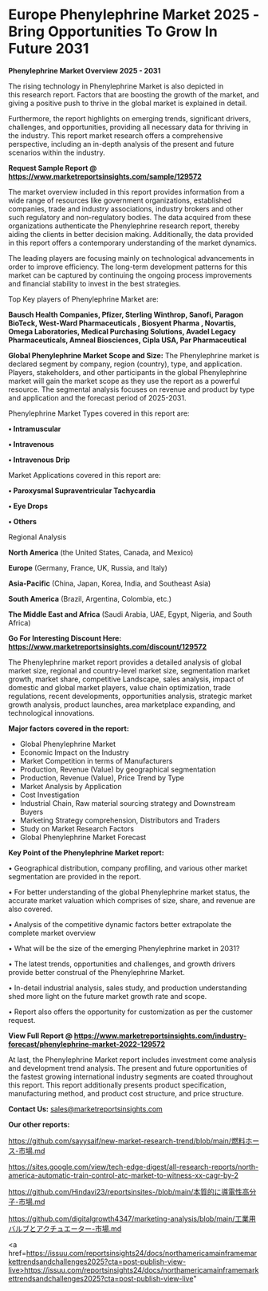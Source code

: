 # Europe Phenylephrine Market 2025 -Bring Opportunities To Grow In Future 2031

<Strong> Phenylephrine Market Overview 2025 - 2031</strong>

The rising technology in Phenylephrine Market is also depicted in this research report. Factors that are boosting the growth of the market, and giving a positive push to thrive in the global market is explained in detail.

Furthermore, the report highlights on emerging trends, significant drivers, challenges, and opportunities, providing all necessary data for thriving in the industry. This report market research offers a comprehensive perspective, including an in-depth analysis of the present and future scenarios within the industry.

<strong>Request Sample Report @ <a href=https://www.marketreportsinsights.com/sample/129572>https://www.marketreportsinsights.com/sample/129572</a></strong>

The market overview included in this report provides information from a wide range of resources like government organizations, established companies, trade and industry associations, industry brokers and other such regulatory and non-regulatory bodies. The data acquired from these organizations authenticate the Phenylephrine research report, thereby aiding the clients in better decision making. Additionally, the data provided in this report offers a contemporary understanding of the market dynamics.

The leading players are focusing mainly on technological advancements in order to improve efficiency. The long-term development patterns for this market can be captured by continuing the ongoing process improvements and financial stability to invest in the best strategies.

Top Key players of Phenylephrine Market are:

<strong>Bausch Health Companies, Pfizer, Sterling Winthrop, Sanofi, Paragon BioTeck, West-Ward Pharmaceuticals , Biosyent Pharma , Novartis, Omega Laboratories, Medical Purchasing Solutions, Avadel Legacy Pharmaceuticals, Amneal Biosciences, Cipla USA, Par Pharmaceutical</strong>

<strong><b>Global Phenylephrine Market Scope and Size:</b></strong>
The Phenylephrine market is declared segment by company, region (country), type, and application. Players, stakeholders, and other participants in the global Phenylephrine market will gain the market scope as they use the report as a powerful resource. The segmental analysis focuses on revenue and product by type and application and the forecast period of 2025-2031.

Phenylephrine Market Types covered in this report are:

<strong>• Intramuscular

• Intravenous

• Intravenous Drip</strong>

Market Applications covered in this report are:

<strong>• Paroxysmal Supraventricular Tachycardia

• Eye Drops

• Others</strong> 

Regional Analysis

<strong>North America</strong> (the United States, Canada, and Mexico)

<strong>Europe</strong> (Germany, France, UK, Russia, and Italy)

<strong>Asia-Pacific</strong> (China, Japan, Korea, India, and Southeast Asia)

<strong>South America</strong> (Brazil, Argentina, Colombia, etc.)

<strong>The Middle East and Africa</strong> (Saudi Arabia, UAE, Egypt, Nigeria, and South Africa)

<strong>Go For Interesting Discount Here: <a href=https://www.marketreportsinsights.com/discount/129572>https://www.marketreportsinsights.com/discount/129572</a></strong>

The Phenylephrine market report provides a detailed analysis of global market size, regional and country-level market size, segmentation market growth, market share, competitive Landscape, sales analysis, impact of domestic and global market players, value chain optimization, trade regulations, recent developments, opportunities analysis, strategic market growth analysis, product launches, area marketplace expanding, and technological innovations.

<strong><b>Major factors covered in the report:</b></strong>
<ul>
  <li>Global Phenylephrine Market </li>
  <li>Economic Impact on the Industry</li>
  <li>Market Competition in terms of Manufacturers</li>
  <li>Production, Revenue (Value) by geographical segmentation</li>
  <li>Production, Revenue (Value), Price Trend by Type</li>
  <li>Market Analysis by Application</li>
  <li>Cost Investigation</li>
  <li>Industrial Chain, Raw material sourcing strategy and Downstream Buyers</li>
  <li>Marketing Strategy comprehension, Distributors and Traders</li>
  <li>Study on Market Research Factors</li>
  <li>Global Phenylephrine Market Forecast</li>
</ul>

<strong><b>Key Point of the Phenylephrine Market report:</b></strong>

• Geographical distribution, company profiling, and various other market segmentation are provided in the report.

• For better understanding of the global Phenylephrine market status, the accurate market valuation which comprises of size, share, and revenue are also covered.

• Analysis of the competitive dynamic factors better extrapolate the complete market overview

• What will be the size of the emerging Phenylephrine market in 2031?

• The latest trends, opportunities and challenges, and growth drivers provide better construal of the Phenylephrine Market.

• In-detail industrial analysis, sales study, and production understanding shed more light on the future market growth rate and scope.

• Report also offers the opportunity for customization as per the customer request.

<strong><b>View Full Report @ <a href=https://www.marketreportsinsights.com/industry-forecast/phenylephrine-market-2022-129572>https://www.marketreportsinsights.com/industry-forecast/phenylephrine-market-2022-129572</a></b></strong>


At last, the Phenylephrine Market report includes investment come analysis and development trend analysis. The present and future opportunities of the fastest growing international industry segments are coated throughout this report. This report additionally presents product specification, manufacturing method, and product cost structure, and price structure.

<strong>Contact Us:</strong>
sales@marketreportsinsights.com

<strong>Our other reports:</strong>

<a href=https://github.com/sayysaif/new-market-research-trend/blob/main/燃料ホース-市場.md>https://github.com/sayysaif/new-market-research-trend/blob/main/燃料ホース-市場.md</a>

<a href=https://sites.google.com/view/tech-edge-digest/all-research-reports/north-america-automatic-train-control-atc-market-to-witness-xx-cagr-by-2>https://sites.google.com/view/tech-edge-digest/all-research-reports/north-america-automatic-train-control-atc-market-to-witness-xx-cagr-by-2</a>

<a href=https://github.com/Hindavi23/reportsinsites-/blob/main/本質的に導電性高分子-市場.md>https://github.com/Hindavi23/reportsinsites-/blob/main/本質的に導電性高分子-市場.md</a>

<a href=https://github.com/digitalgrowth4347/marketing-analysis/blob/main/工業用バルブとアクチュエーター-市場.md>https://github.com/digitalgrowth4347/marketing-analysis/blob/main/工業用バルブとアクチュエーター-市場.md</a>

<a href=https://issuu.com/reportsinsights24/docs/northamericamainframemarkettrendsandchallenges2025?cta=post-publish-view-live>https://issuu.com/reportsinsights24/docs/northamericamainframemarkettrendsandchallenges2025?cta=post-publish-view-live</a>"
